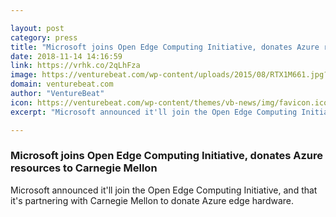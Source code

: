 ```yaml
---

layout: post
category: press
title: "Microsoft joins Open Edge Computing Initiative, donates Azure resources to Carnegie Mellon"
date: 2018-11-14 14:16:59
link: https://vrhk.co/2qLhFza
image: https://venturebeat.com/wp-content/uploads/2015/08/RTX1M661.jpg?fit=2048%2C1280&strip=all
domain: venturebeat.com
author: "VentureBeat"
icon: https://venturebeat.com/wp-content/themes/vb-news/img/favicon.ico
excerpt: "Microsoft announced it'll join the Open Edge Computing Initiative, and that it's partnering with Carnegie Mellon to donate Azure edge hardware."

---
```


### Microsoft joins Open Edge Computing Initiative, donates Azure resources to Carnegie Mellon

Microsoft announced it'll join the Open Edge Computing Initiative, and that it's partnering with Carnegie Mellon to donate Azure edge hardware.